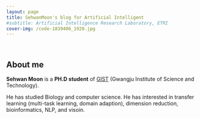 ```yaml
---
layout: page
title: SehwanMoon's blog for Artificial Intelligent
#subtitle: Artificial Intelligence Research Laboratory, ETRI
cover-img: /code-1839406_1920.jpg
---
```


<br/>

## About me

**Sehwan Moon** is a **PH.D student** of [GIST](https://www.gist.ac.kr/kr/main.html) (Gwangju Institute of Science and Technology). 

He has studied Biology and computer science. He has interested in transfer learning (multi-task learning, domain adaption), dimension reduction, bioinformatics, NLP, and visoin.



